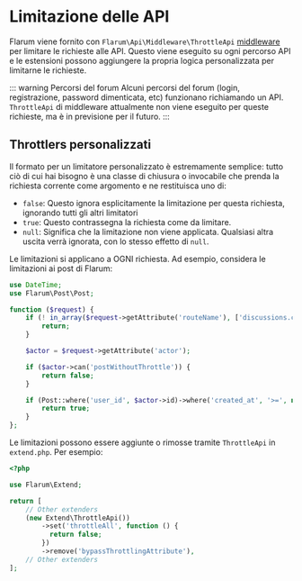 # Limitazione delle API

Flarum viene fornito con `Flarum\Api\Middleware\ThrottleApi` [middleware](middleware.md) per limitare le richieste alle API. Questo viene eseguito su ogni percorso API e le estensioni possono aggiungere la propria logica personalizzata per limitarne le richieste.

::: warning Percorsi del forum Alcuni percorsi del forum (login, registrazione, password dimenticata, etc) funzionano richiamando un API. `ThrottleApi` di middleware attualmente non viene eseguito per queste richieste, ma è in previsione per il futuro. :::

## Throttlers personalizzati

Il formato per un limitatore personalizzato è estremamente semplice: tutto ciò di cui hai bisogno è una classe di chiusura o invocabile che prenda la richiesta corrente come argomento e ne restituisca uno di:

- `false`: Questo ignora esplicitamente la limitazione per questa richiesta, ignorando tutti gli altri limitatori
- `true`: Questo contrassegna la richiesta come da limitare.
- `null`: Significa che la limitazione non viene applicata. Qualsiasi altra uscita verrà ignorata, con lo stesso effetto di `null`.

Le limitazioni si applicano a OGNI richiesta. Ad esempio, considera le limitazioni ai post di Flarum:

```php
use DateTime;
use Flarum\Post\Post;

function ($request) {
    if (! in_array($request->getAttribute('routeName'), ['discussions.create', 'posts.create'])) {
        return;
    }

    $actor = $request->getAttribute('actor');

    if ($actor->can('postWithoutThrottle')) {
        return false;
    }

    if (Post::where('user_id', $actor->id)->where('created_at', '>=', new DateTime('-10 seconds'))->exists()) {
        return true;
    }
};
```

Le limitazioni possono essere aggiunte o rimosse tramite `ThrottleApi` in `extend.php`. Per esempio:

```php
<?php

use Flarum\Extend;

return [
    // Other extenders
    (new Extend\ThrottleApi())
        ->set('throttleAll', function () {
          return false;
        })
        ->remove('bypassThrottlingAttribute'),
    // Other extenders
];
```
